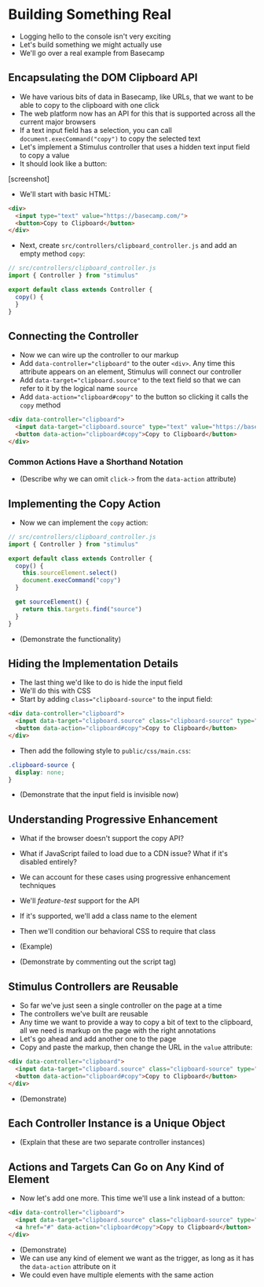 # Building Something Real

* Logging hello to the console isn't very exciting
* Let's build something we might actually use
* We'll go over a real example from Basecamp

## Encapsulating the DOM Clipboard API

* We have various bits of data in Basecamp, like URLs, that we want to be able to copy to the clipboard with one click
* The web platform now has an API for this that is supported across all the current major browsers
* If a text input field has a selection, you can call `document.execCommand("copy")` to copy the selected text
* Let's implement a Stimulus controller that uses a hidden text input field to copy a value
* It should look like a button:

[screenshot]

* We'll start with basic HTML:

```html
<div>
  <input type="text" value="https://basecamp.com/">
  <button>Copy to Clipboard</button>
</div>
```

* Next, create `src/controllers/clipboard_controller.js` and add an empty method `copy`:

```js
// src/controllers/clipboard_controller.js
import { Controller } from "stimulus"

export default class extends Controller {
  copy() {
  }
}
```

## Connecting the Controller

* Now we can wire up the controller to our markup
* Add `data-controller="clipboard"` to the outer `<div>`. Any time this attribute appears on an element, Stimulus will connect our controller
* Add `data-target="clipboard.source"` to the text field so that we can refer to it by the logical name `source`
* Add `data-action="clipboard#copy"` to the button so clicking it calls the `copy` method

```html
<div data-controller="clipboard">
  <input data-target="clipboard.source" type="text" value="https://basecamp.com/">
  <button data-action="clipboard#copy">Copy to Clipboard</button>
</div>
```

### Common Actions Have a Shorthand Notation

* (Describe why we can omit `click->` from the `data-action` attribute)

## Implementing the Copy Action

* Now we can implement the `copy` action:

```js
// src/controllers/clipboard_controller.js
import { Controller } from "stimulus"

export default class extends Controller {
  copy() {
    this.sourceElement.select()
    document.execCommand("copy")
  }

  get sourceElement() {
    return this.targets.find("source")
  }
}
```

* (Demonstrate the functionality)

## Hiding the Implementation Details

* The last thing we'd like to do is hide the input field
* We'll do this with CSS
* Start by adding `class="clipboard-source"` to the input field:

```html
<div data-controller="clipboard">
  <input data-target="clipboard.source" class="clipboard-source" type="text" value="https://basecamp.com/">
  <button data-action="clipboard#copy">Copy to Clipboard</button>
</div>
```

* Then add the following style to `public/css/main.css`:

```css
.clipboard-source {
  display: none;
}
```

* (Demonstrate that the input field is invisible now)

## Understanding Progressive Enhancement

* What if the browser doesn't support the copy API?
* What if JavaScript failed to load due to a CDN issue? What if it's disabled entirely?
* We can account for these cases using progressive enhancement techniques
* We'll _feature-test_ support for the API
* If it's supported, we'll add a class name to the element
* Then we'll condition our behavioral CSS to require that class

* (Example)
* (Demonstrate by commenting out the script tag)

## Stimulus Controllers are Reusable

* So far we've just seen a single controller on the page at a time
* The controllers we've built are reusable
* Any time we want to provide a way to copy a bit of text to the clipboard, all we need is markup on the page with the right annotations
* Let's go ahead and add another one to the page
* Copy and paste the markup, then change the URL in the `value` attribute:

```html
<div data-controller="clipboard">
  <input data-target="clipboard.source" class="clipboard-source" type="text" value="https://stimulusjs.org/">
  <button data-action="clipboard#copy">Copy to Clipboard</button>
</div>
```

* (Demonstrate)

## Each Controller Instance is a Unique Object

* (Explain that these are two separate controller instances)

## Actions and Targets Can Go on Any Kind of Element

* Now let's add one more. This time we'll use a link instead of a button:

```html
<div data-controller="clipboard">
  <input data-target="clipboard.source" class="clipboard-source" type="text" value="https://rubyonrails.org/">
  <a href="#" data-action="clipboard#copy">Copy to Clipboard</button>
</div>
```

* (Demonstrate)
* We can use any kind of element we want as the trigger, as long as it has the `data-action` attribute on it
* We could even have multiple elements with the same action
